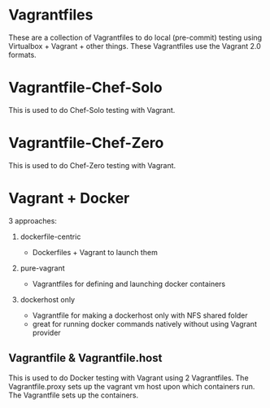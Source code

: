 Vagrantfiles
=============
These are a collection of Vagrantfiles to do local (pre-commit) testing using Virtualbox + Vagrant + other things.
These Vagrantfiles use the Vagrant 2.0 formats.



Vagrantfile-Chef-Solo
======================
This is used to do Chef-Solo testing with Vagrant.


Vagrantfile-Chef-Zero
======================
This is used to do Chef-Zero testing with Vagrant.


Vagrant + Docker
=================
3 approaches:

1) dockerfile-centric
	- Dockerfiles + Vagrant to launch them
	
2) pure-vagrant
	- Vagrantfiles for defining and launching docker containers
	
3) dockerhost only
	- Vagrantfile for making a dockerhost only with NFS shared folder
	- great for running docker commands natively without using Vagrant provider

Vagrantfile & Vagrantfile.host
-------------------------------
This is used to do Docker testing with Vagrant using 2 Vagrantfiles.
The Vagrantfile.proxy sets up the vagrant vm host upon which containers run.
The Vagrantfile sets up the containers.




